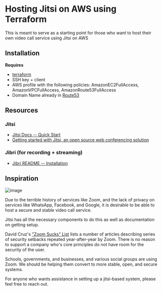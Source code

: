 # Hosting Jitsi on AWS using Terraform

This is meant to serve as a starting point for those who want to host their own video call service using Jitsi on AWS

## Installation

**Requires**

- [terraform](https://www.terraform.io/downloads.html)
- SSH key + client
- AWS profile with the following policies: AmazonEC2FullAccess, AmazonVPCFullAccess, AmazonRoute53FullAccess
- Domain Name already in [Route53](https://docs.aws.amazon.com/Route53/latest/DeveloperGuide/domain-register.html)


## Resources

### Jitsi

- [Jitsi Docs -- Quick Start](https://github.com/jitsi/jitsi-meet/blob/master/doc/quick-install.md)
- [Getting started with Jitsi, an open source web conferencing solution](https://awsfeed.com/whats-new/open-source/getting-started-with-jitsi-an-open-source-web-conferencing-solution/)

### Jibri (for recording + streaming)

- [Jibri README -- Installation](https://github.com/jitsi/jibri/tree/80236965c589aed7f55d4751eb65419b8f527307#installing-jibri)

## Inspiration

![image](https://user-images.githubusercontent.com/6826729/78512719-92fced00-775b-11ea-95a1-ad8029d9547e.png)

Due to the terrible history of services like Zoom, and the lack of privacy on services like WhatsApp, Facebook, and
Google, it is desirable to be able to host a secure and stable video call service.

Jitsi has all the necessary components to do this as well as documentation on getting setup.

David Cruz's ["Zoom Sucks" List](https://gist.github.com/dacruz21/dd2480f195f5b48a9ab7af8b41c21404) lists a number of
articles describing series of security setbacks repeated year-after-year by Zoom. There is no reason to support a
company who's core principles do not have room for the security of the user.

Schools, governments, and businesses, and various social groups are using Zoom. We should be helping them convert to
more stable, open, and secure systems.

For anyone who wants assistance in setting up a jitsi-based system, please feel free to reach out.

